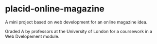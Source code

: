 # placid-online-magazine
A mini project based on web development for an online magazine idea.

Graded A by professors at the University of London for a coursework in a Web Dvelopement module.
